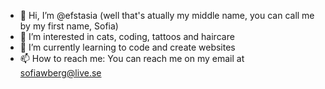 - 👋 Hi, I’m @efstasia (well that's atually my middle name, you can call me by my first name, Sofia)
- 👀 I’m interested in cats, coding, tattoos and haircare
- 🌱 I’m currently learning to code and create websites
- 📫 How to reach me: You can reach me on my email at sofiawberg@live.se

<!---
efstasia/efstasia is a ✨ special ✨ repository because its `README.md` (this file) appears on your GitHub profile.
You can click the Preview link to take a look at your changes.
--->
